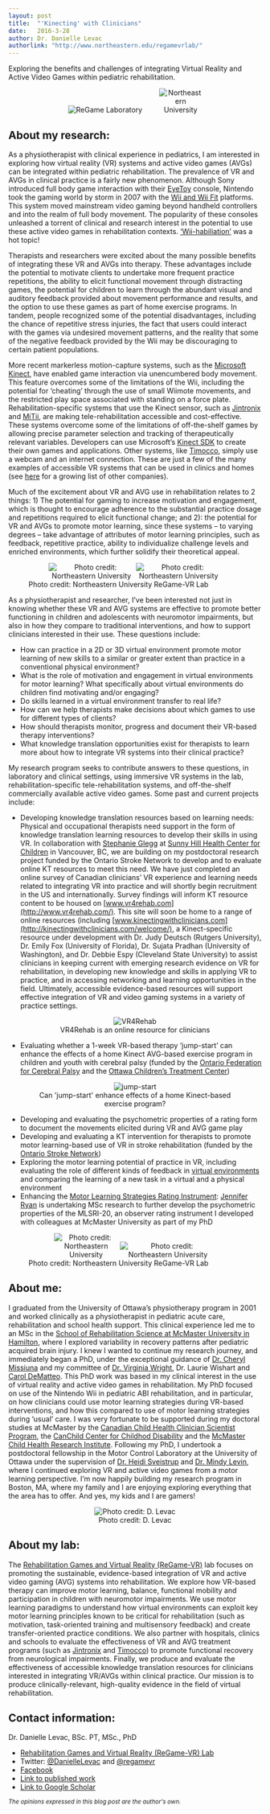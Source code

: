```yaml
---
layout: post
title:  "'Kinecting' with Clinicians"
date:   2016-3-28
author: Dr. Danielle Levac
authorlink: "http://www.northeastern.edu/regamevrlab/"
---
```


<p class="intro">Exploring the benefits and challenges of integrating Virtual Reality and Active Video Games within pediatric rehabilitation.</p>

<figure>
	<center>
  <img src="{{ '/assets/img/2016-3-28-Levac/regamelab.png' | prepend: site.baseurl }}" style="display: inline-block; max-width:50%; height:auto; margin-right:30px; auto;" alt="ReGame Laboratory">
  <img src="{{ '/assets/img/2016-3-28-Levac/northeastern.jpg' | prepend: site.baseurl }}" style="display: inline-block; max-width:20%; height:auto; margin-left:auto;" alt="Northeastern University"></center>
</figure>

About my research:
----
As a physiotherapist with clinical experience in pediatrics, I am interested in exploring how virtual reality (VR) systems and active video games (AVGs) can be integrated within pediatric rehabilitation.  The prevalence of VR and AVGs in clinical practice is a fairly new phenomenon. Although Sony introduced full body game interaction with their [EyeToy](http://en.wikipedia.org/wiki/EyeToy) console, Nintendo took the gaming world by storm in 2007 with the [Wii and Wii Fit](http://wii.com/) platforms. This system moved mainstream video gaming beyond handheld controllers and into the realm of full body movement. The popularity of these consoles unleashed a torrent of clinical and research interest in the potential to use these active video games in rehabilitation contexts. [‘Wii-habiliation’](http://www.caot.ca/otnow/may10/nwii.pdf) was a hot topic!

Therapists and researchers were excited about the many possible benefits of integrating these VR and AVGs into therapy. These advantages include the potential to motivate clients to undertake more frequent practice repetitions, the ability to elicit functional movement through distracting games, the potential for children to learn through the abundant visual and auditory feedback provided about movement performance and results, and the option to use these games as part of home exercise programs. In tandem, people recognized some of the potential disadvantages, including the chance of repetitive stress injuries, the fact that users could interact with the games via undesired movement patterns, and the reality that some of the negative feedback provided by the Wii may be discouraging to certain patient populations.

More recent markerless motion-capture systems, such as the [Microsoft Kinect](http://www.xbox.com/en-US/xbox-one/accessories/kinect-for-xbox-one), have enabled game interaction via unencumbered body movement. This feature overcomes some of the limitations of the Wii, including the potential for ‘cheating’ through the use of small Wiimote movements, and the restricted play space associated with standing on a force plate. Rehabilitation-specific systems that use the Kinect sensor, such as [Jintronix](http://www.jintronix.com/) and [MiTii](http://www.youtube.com/watch?v=NXHjPa82tWE), are making tele-rehabilitation accessible and cost-effective. These systems overcome some of the limitations of off-the-shelf games by allowing precise parameter selection and tracking of therapeutically relevant variables. Developers can use Microsoft’s [Kinect SDK](http://dev.windows.com/en-us/kinect) to create their own games and applications. Other systems, like [Timocco](http://www.timocco.com/), simply use a webcam and an internet connection. These are just a few of the many examples of accessible VR systems that can be used in clinics and homes (see [here](http://www.wiihabilitation.co.uk/?page_id=360) for a growing list of other companies).

Much of the excitement about VR and AVG use in rehabilitation relates to 2 things: 1) The potential for gaming to increase motivation and engagement, which is thought to encourage adherence to the substantial practice dosage and repetitions required to elicit functional change; and 2): the potential for VR and AVGs to promote motor learning, since these systems – to varying degrees – take advantage of attributes of motor learning principles, such as feedback, repetitive practice, ability to individualize challenge levels and enriched environments, which further solidify their theoretical appeal.
<figure>
	<center>
  <img src="{{ '/assets/img/2016-3-28-Levac/image5.jpg' | prepend: site.baseurl }}" style="display: inline-block; max-width:40%; height:auto; margin-right:auto;" alt="Photo credit: Northeastern University">
  <img src="{{ '/assets/img/2016-3-28-Levac/image6.jpg' | prepend: site.baseurl }}" style="display: inline-block; max-width:40%; height:auto; margin-left:auto;" alt="Photo credit: Northeastern University"></center>
  <figcaption>Photo credit: Northeastern University ReGame-VR Lab</figcaption>
</figure>

As a physiotherapist and researcher, I’ve been interested not just in knowing whether these VR and AVG systems are effective to promote better functioning in children and adolescents with neuromotor impairments, but also in how they compare to traditional interventions, and how to support clinicians interested in their use. These questions include:

*	How can practice in a 2D or 3D virtual environment promote motor learning of new skills to a similar or greater extent than practice in a conventional physical environment?
*	What is the role of motivation and engagement in virtual environments for motor learning? What specifically about virtual environments do children find motivating and/or engaging?
*	Do skills learned in a virtual environment transfer to real life?
*	How can we help therapists make decisions about which games to use for different types of clients?
*	How should therapists monitor, progress and document their VR-based therapy interventions?
*	What knowledge translation opportunities exist for therapists to learn more about how to integrate VR systems into their clinical practice?

My research program seeks to contribute answers to these questions, in laboratory and clinical settings, using immersive VR systems in the lab, rehabilitation-specific tele-rehabilitation systems, and off-the-shelf commercially available active video games. Some past and current projects include:

* Developing knowledge translation resources based on learning needs: Physical and occupational therapists need support in the form of knowledge translation learning resources to develop their skills in using VR.  In collaboration with [Stephanie Glegg](http://www.researchgate.net/profile/Stephanie_Glegg) at [Sunny Hill Health Center for Children](http://www.bcchildrens.ca/our-services/sunny-hill-health-centre/about) in Vancouver, BC, we are building on my postdoctoral research project funded by the Ontario Stroke Network to develop and to evaluate online KT resources to meet this need. We have just completed an online survey of Canadian clinicians’ VR experience and learning needs related to integrating VR into practice and will shortly begin recruitment in the US and internationally.  Survey findings will inform KT resource content to be housed on [www.vr4rehab.com](http://www.vr4rehab.com/). This site will soon be home to a range of online resources (including  [www.kinectingwithclinicians.com](http://kinectingwithclinicians.com/welcome/), a Kinect-specific resource under development with Dr. Judy Deutsch (Rutgers University), Dr. Emily Fox (University of Florida), Dr. Sujata Pradhan (University of Washington), and Dr. Debbie Espy (Cleveland State University) to assist clinicians in keeping current with emerging research evidence on VR for rehabilitation, in developing new knowledge and skills in applying VR to practice, and in accessing networking and learning opportunities in the field. Ultimately, accessible evidence-based resources will support effective integration of VR and video gaming systems in a variety of practice settings.
<figure>
	<center>
  <a href="http://www.vr4rehab.com/">
	<img src="{{ '/assets/img/2016-3-28-Levac/image1.png' | prepend: site.baseurl }}" style="display: inline-block; max-width:40%; height:auto; margin-left:auto;" alt="VR4Rehab"></a>
	<figcaption>VR4Rehab is an online resource for clinicians</figcaption>
	</center>
</figure>

* Evaluating whether a 1-week VR-based therapy ‘jump-start’ can enhance the effects of a home Kinect AVG-based exercise program in children and youth with cerebral palsy (funded by the [Ontario Federation for Cerebral Palsy](http://www.ofcp.ca/) and the [Ottawa Children’s Treatment Center](http://www.octc.ca/))
<figure>
	<center>
	<img src="{{ '/assets/img/2016-3-28-Levac/image2.png' | prepend: site.baseurl }}" style="display: inline-block; max-width:40%; height:auto; margin-left:auto;"  alt="jump-start">
	<figcaption>Can 'jump-start' enhance effects of a home Kinect-based exercise program?</figcaption>
	</center>
</figure>

* Developing and evaluating the psychometric properties of a rating form to document the movements elicited during VR and AVG game play
* Developing and evaluating a KT intervention for therapists to promote motor learning-based use of VR in stroke rehabilitation (funded by the [Ontario Stroke Network](http://ontariostrokenetwork.ca/))
* Exploring the motor learning potential of practice in VR, including evaluating the role of different kinds of feedback in [virtual environments](http://www.motekmedical.com/) and comparing the learning of a new task in a virtual and a physical environment
*	Enhancing the [Motor Learning Strategies Rating Instrument](http://vr4rehab.com/about/danielle-levac/mlsri/): [Jennifer Ryan](http://twitter.com/jennryan2014) is undertaking MSc research to further develop the psychometric properties of the MLSRI-20, an observer rating instrument I developed with colleagues at McMaster University as part of my PhD

<figure>
	<center>
  <img src="{{ '/assets/img/2016-3-28-Levac/image3.jpg' | prepend: site.baseurl }}" style="display: inline-block; max-width:30%; height:auto; margin-right:auto;" alt="Photo credit: Northeastern University">
  <img src="{{ '/assets/img/2016-3-28-Levac/image4.jpg' | prepend: site.baseurl }}" style="display: inline-block; max-width:45%; height:auto; margin-left:auto;" alt="Photo credit: Northeastern University"></center>
  <figcaption>Photo credit: Northeastern University ReGame-VR Lab</figcaption>
	</center>
</figure>

About me:
----
I graduated from the University of Ottawa’s physiotherapy program in 2001 and worked clinically as a physiotherapist in pediatric acute care, rehabilitation and school health support. This clinical experience led me to an MSc in the [School of Rehabilitation Science at McMaster University in Hamilton](http://srs-mcmaster.ca/staff/cheryl-missiuna/), where I explored variability in recovery patterns after pediatric acquired brain injury. I knew I wanted to continue my research journey, and immediately began a PhD, under the exceptional guidance of [Dr. Cheryl Missiuna](http://srs-mcmaster.ca/staff/cheryl-missiuna/) and my committee of [Dr. Virginia Wright](http://www.youtube.com/watch?v=OaF5j3YbUJk), Dr. Laurie Wishart and [Carol DeMatteo](http://srs-mcmaster.ca/staff/carol-dematteo/). This PhD work was based in my clinical interest in the use of virtual reality and active video games in rehabilitation.  My PhD focused on use of the Nintendo Wii in pediatric ABI rehabilitation, and in particular, on how clinicians could use motor learning strategies during VR-based interventions, and how this compared to use of motor learning strategies during ‘usual’ care.  I was very fortunate to be supported during my doctoral studies at McMaster by the [Canadian Child Health Clinician Scientist Program](http://cchcsp.ca/), the [CanChild Center for Childhod Disability](http://www.canchild.ca/) and the [McMaster Child Health Research Institute](http://www.research.mcmaster.ca/research-chairs-and-institutes/mchri). Following my PhD, I undertook a postdoctoral fellowship in the Motor Control Laboratory at the University of Ottawa under the supervision of [Dr. Heidi Sveistrup](http://research.uottawa.ca/people/sveistrup-heidi) and [Dr. Mindy Levin](http://www.mcgill.ca/spot/mindy-levin), where I continued exploring VR and active video games from a motor learning perspective. I’m now happily building my research program in Boston, MA, where my family and I are enjoying exploring everything that the area has to offer. And yes, my kids and I are gamers!

<figure>
	<center>
	<img src="{{ '/assets/img/2016-3-28-Levac/image7.jpg' | prepend: site.baseurl }}" style="display: inline-block; max-width:45%; height:auto; margin-left:auto;" alt="Photo credit: D. Levac">
	<figcaption>Photo credit: D. Levac</figcaption>
	</center>
</figure>


About my lab:
----
The [Rehabilitation Games and Virtual Reality (ReGame-VR)](http://www.northeastern.edu/regamevrlab/) lab focuses on promoting the sustainable, evidence-based integration of VR and active video gaming (AVG) systems into rehabilitation. We explore how VR-based therapy can improve motor learning, balance, functional mobility and participation in children with neuromotor impairments. We use motor learning paradigms to understand how virtual environments can exploit key motor learning principles known to be critical for rehabilitation (such as motivation, task-oriented training and multisensory feedback) and create transfer-oriented practice conditions. We also partner with hospitals, clinics and schools to evaluate the effectiveness of VR and AVG treatment programs (such as [Jintronix](http://www.jintronix.com/) and [Timocco](http://www.timocco.com/)) to promote functional recovery from neurological impairments. Finally, we produce and evaluate the effectiveness of accessible knowledge translation resources for clinicians interested in integrating VR/AVGs within clinical practice. Our mission is to produce clinically-relevant, high-quality evidence in the field of virtual rehabilitation.


Contact information:
----
Dr. Danielle Levac, BSc. PT, MSc., PhD

* [Rehabilitation Games and Virtual Reality (ReGame-VR) Lab](http://www.northeastern.edu/regamevrlab/)
* Twitter: [@DanielleLevac](http://www.twitter.com/DanielleLevac) and [@regamevr](http://www.twitter.com/regamevr)
* [Facebook](https://www.facebook.com/regamevrlab/)
* [Link to published work](http://www.ncbi.nlm.nih.gov/sites/myncbi/1Dgmh67J5JHkN/bibliograpahy/47938252/public/?sort=date&direction=ascending)
* [Link to Google Scholar](http://scholar.google.com/citations?user=-QvZhswAAAAJ&hl=en)


<small>_The opinions expressed in this blog post are the author's own._</small>

